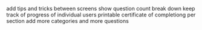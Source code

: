 add tips and tricks between screens
show question count break down
keep track of progress of individual users
printable certificate of completiong per section
add more categories and more questions
